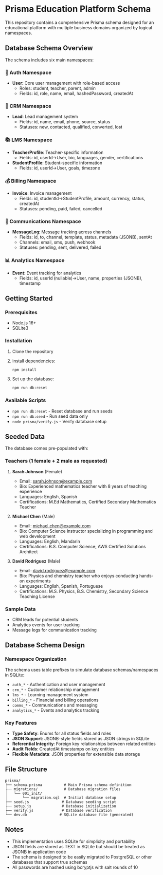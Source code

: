 # Prisma Education Platform Schema

This repository contains a comprehensive Prisma schema designed for an educational platform with multiple business domains organized by logical namespaces.

## Database Schema Overview

The schema includes six main namespaces:

### 🔐 Auth Namespace
- **User**: Core user management with role-based access
  - Roles: student, teacher, parent, admin
  - Fields: id, role, name, email, hashedPassword, createdAt

### 🎯 CRM Namespace  
- **Lead**: Lead management system
  - Fields: id, name, email, phone, source, status
  - Statuses: new, contacted, qualified, converted, lost

### 📚 LMS Namespace
- **TeacherProfile**: Teacher-specific information
  - Fields: id, userId→User, bio, languages, gender, certifications
- **StudentProfile**: Student-specific information  
  - Fields: id, userId→User, goals, timezone

### 💰 Billing Namespace
- **Invoice**: Invoice management
  - Fields: id, studentId→StudentProfile, amount, currency, status, createdAt
  - Statuses: pending, paid, failed, cancelled

### 📨 Communications Namespace
- **MessageLog**: Message tracking across channels
  - Fields: id, to, channel, template, status, metadata (JSONB), sentAt
  - Channels: email, sms, push, webhook
  - Statuses: pending, sent, delivered, failed

### 📊 Analytics Namespace
- **Event**: Event tracking for analytics
  - Fields: id, userId (nullable)→User, name, properties (JSONB), timestamp

## Getting Started

### Prerequisites
- Node.js 16+
- SQLite3

### Installation

1. Clone the repository
2. Install dependencies:
   ```bash
   npm install
   ```

3. Set up the database:
   ```bash
   npm run db:reset
   ```

### Available Scripts

- `npm run db:reset` - Reset database and run seeds
- `npm run db:seed` - Run seed data only
- `node prisma/verify.js` - Verify database setup

## Seeded Data

The database comes pre-populated with:

### Teachers (1 female + 2 male as requested)
1. **Sarah Johnson** (Female)
   - Email: sarah.johnson@example.com
   - Bio: Experienced mathematics teacher with 8 years of teaching experience
   - Languages: English, Spanish
   - Certifications: M.Ed Mathematics, Certified Secondary Mathematics Teacher

2. **Michael Chen** (Male)
   - Email: michael.chen@example.com  
   - Bio: Computer Science instructor specializing in programming and web development
   - Languages: English, Mandarin
   - Certifications: B.S. Computer Science, AWS Certified Solutions Architect

3. **David Rodriguez** (Male)
   - Email: david.rodriguez@example.com
   - Bio: Physics and chemistry teacher who enjoys conducting hands-on experiments
   - Languages: English, Spanish, Portuguese
   - Certifications: M.S. Physics, B.S. Chemistry, Secondary Science Teaching License

### Sample Data
- CRM leads for potential students
- Analytics events for user tracking
- Message logs for communication tracking

## Database Schema Design

### Namespace Organization
The schema uses table prefixes to simulate database schemas/namespaces in SQLite:
- `auth_*` - Authentication and user management
- `crm_*` - Customer relationship management  
- `lms_*` - Learning management system
- `billing_*` - Financial and billing operations
- `comms_*` - Communications and messaging
- `analytics_*` - Events and analytics tracking

### Key Features
- **Type Safety**: Enums for all status fields and roles
- **JSON Support**: JSONB-style fields stored as JSON strings in SQLite
- **Referential Integrity**: Foreign key relationships between related entities
- **Audit Fields**: CreatedAt timestamps on key entities
- **Flexible Metadata**: JSON properties for extensible data storage

## File Structure

```
prisma/
├── schema.prisma          # Main Prisma schema definition
├── migrations/            # Database migration files
│   └── 001_init/
│       └── migration.sql  # Initial database setup
├── seed.js               # Database seeding script
├── setup.js              # Database initialization
├── verify.js             # Database verification
└── dev.db               # SQLite database file (generated)
```

## Notes

- This implementation uses SQLite for simplicity and portability
- JSON fields are stored as TEXT in SQLite but should be treated as JSONB in application code
- The schema is designed to be easily migrated to PostgreSQL or other databases that support true schemas
- All passwords are hashed using bcryptjs with salt rounds of 10